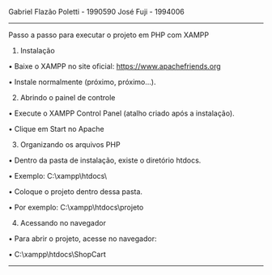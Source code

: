 Gabriel Flazão Poletti - 1990590
José Fuji - 1994006
____________________________________________________________
Passo a passo para executar o projeto em PHP com XAMPP


1. Instalação

• Baixe o XAMPP no site oficial: https://www.apachefriends.org

• Instale normalmente (próximo, próximo...).


2. Abrindo o painel de controle

• Execute o XAMPP Control Panel (atalho criado após a instalação).

• Clique em Start no Apache


3. Organizando os arquivos PHP

• Dentro da pasta de instalação, existe o diretório htdocs.

• Exemplo: C:\xampp\htdocs\

• Coloque o projeto dentro dessa pasta.

• Por exemplo: C:\xampp\htdocs\projeto


4. Acessando no navegador

• Para abrir o projeto, acesse no navegador:

• C:\xampp\htdocs\ShopCart
_______________________________________________________________
